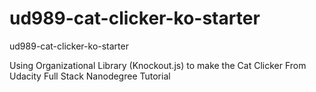 ud989-cat-clicker-ko-starter
============================

ud989-cat-clicker-ko-starter


Using Organizational Library (Knockout.js) to make the Cat Clicker 
From Udacity Full Stack Nanodegree Tutorial

